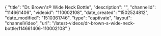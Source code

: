 {
    "title": "Dr. Brown's&reg;  Wide Neck Bottle",
    "description": "",
    "channelid": "114661406",
    "videoid": "110002108",
    "date_created": "1502524812",
    "date_modified": "1510361746",
    "type": "captivate",
    "layout": "channelVideo",
    "url": "\/latest-videos\/dr-brown-s-wide-neck-bottle\/114661406-110002108"
}